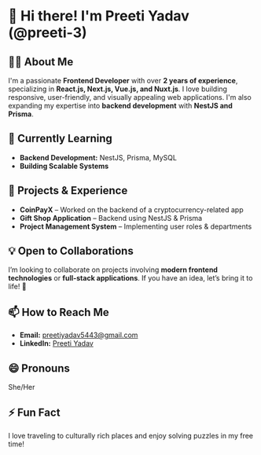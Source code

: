 # 👋 Hi there! I'm Preeti Yadav (@preeti-3)

## 👩‍💻 About Me
I'm a passionate **Frontend Developer** with over **2 years of experience**, specializing in **React.js, Next.js, Vue.js, and Nuxt.js**. I love building responsive, user-friendly, and visually appealing web applications. I'm also expanding my expertise into **backend development** with **NestJS and Prisma**.

## 🌱 Currently Learning
- **Backend Development:** NestJS, Prisma, MySQL
- **Building Scalable Systems**

## 🚀 Projects & Experience
- **CoinPayX** – Worked on the backend of a cryptocurrency-related app
- **Gift Shop Application** – Backend using NestJS & Prisma
- **Project Management System** – Implementing user roles & departments

## 💡 Open to Collaborations
I’m looking to collaborate on projects involving **modern frontend technologies** or **full-stack applications**. If you have an idea, let’s bring it to life! 🚀

## 📫 How to Reach Me
- **Email:** [preetiyadav5443@gmail.com](mailto:preetiyadav5443@gmail.com)
- **LinkedIn:** [Preeti Yadav](https://www.linkedin.com/in/preeti-yadav5443/)

## 😄 Pronouns
She/Her

## ⚡ Fun Fact
I love traveling to culturally rich places and enjoy solving puzzles in my free time!
